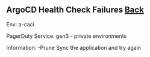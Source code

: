 ## ArgoCD Health Check Failures                                                                                                                [Back](Readme.md)

Env: a-caci

PagerDuty Service: gen3 - private environments

Information:
-Prune Sync the application and try again
